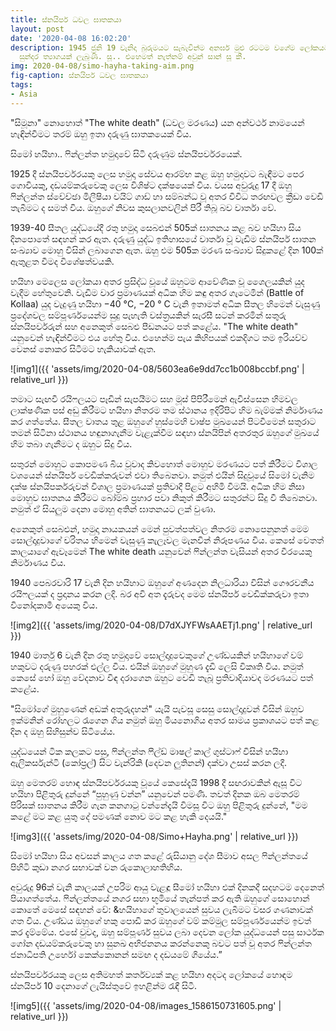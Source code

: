 ```yaml
---
title: ස්නයිපර් ධවල ඝාතකයා
layout: post
date: '2020-04-08 16:02:20'
description: 1945 ජුනි 19 වැනිදා බුරුමයට සැබැවින්ම අනර්ඝ මුළු රටටම වගේම ලෝකයටම වටිනා
  සුන්දර ත්‍යාගයක් ලැබුණි. සූ.. එහෙමත් නැත්නම් අවුන් සාන් සූ කී.
img: 2020-04-08/simo-hayha-taking-aim.png
fig-caption: ස්නයිපර් ධවල ඝාතකයා
tags:
- Asia
---
```


"සිමූනා" නොහොත් "The white death" (ධවල මරණය) යන අන්වර්ථ නාමයෙන් හැඳින්වීමට තරම් ඔහු ඉතා දරුණු ඝාතකයෙක් විය.

සිමෝ හයිහා.. ෆින්ලන්ත හමුදාවේ සිටි දරුණුම ස්නයිපර්වරයෙක්.

1925 දී ස්නයිපර්වරයකු ලෙස හමුදා සේවය ආරම්භ කළ ඔහු හමුදාවට බැඳීමට පෙර ගොවියකු, දඩයම්කරුවෙකු ලෙස විශිෂ්ට දක්ෂයෙක් විය. වයස අවුරුදු 17 දී ඔහු ෆින්ලන්ත ස්වේච්ඡා මිලීෂියා වයිට් ගාඩ් හා සම්බන්ධ වූ අතර විවිධ තරඟවල ක්‍රීඩා වෙඩි තැබීමට ද සමත් විය. ඔහුගේ නිවස කුසලානවලින් පිරී තිබූ බව වාර්තා වේ.

1939-40 සීතල යුද්ධයේදී රතු හමුදා සෙබළුන් 505ක් ඝාතනය කළ බව හයිහා සිය දිනපොතේ සඳහන් කර ඇත. දරුණු යුද්ධ ඉතිහාසයේ වාර්තා වූ වැඩිම ස්නයිපර් ඝාතන සංඛ්‍යාව මොහු විසින් ලබාගෙන ඇත. ඔහු එම 505ක මරණ සංඛ්‍යාව සිදුකළේ දින 100ක් ඇතුළත වීමද විශේෂත්වයකි.

හයිහා මෙලෙස ලෝකයා අතර ප්‍රසිද්ධ වූයේ ඔහුටම ආවේණික වූ ශෛලයකින් යුද වැදීම හේතුවෙනි. වැඩිම වාර ප්‍රමාණයක් අධික හිම කඳු අතර ගැටෙමින් (Battle of Kollaa) යුද වැදුණු හයිහා −40 °C, −20 ° C වැනි ඉතාමත් අධික සීතල හිමෙන් වැසුණු ප්‍රදේශවල සම්පූර්ණයෙන්ම සුදු පැහැති වස්ත්‍රයකින් සැරසී සටන් කරමින් සතුරු ස්නයිපර්වරුන් සහ අනෙකුත් සෙබළු පීඩනයට පත් කළේය. "The white death" යනුවෙන් හැඳින්වීමට එය හේතු විය. එහෙන්ම පැය කිහිපයක් එකදිගට තම ඉරියව්ව වෙනස් නොකර සිටීමට හැකියාවක් ඇත.

![img1]({{ 'assets/img/2020-04-08/5603ea6e9dd7cc1b008bccbf.png' | relative_url }})

තමාට සැඟවී රයිෆලයට පෑඩින් සැපයීමට සහ මූස් පිපිරීමෙන් ඇවිස්සෙන හිමවල ලාක්ෂණික පස් අඩු කිරීමට හයිහා නිතරම තම ස්ථානය ඉදිරිපිට හිම බැම්මක් නිර්මාණය කර ගත්තේය. සීතල වාතය තුළ ඔහුගේ හුස්මෙහි වාෂ්ප මුඛයෙන් පිටවීමෙන් සතුරාට තමන් සිටිනා ස්ථානය හඳුනාගැනීම වැළැක්වීම සඳහා ස්නයිපින් අතරතුර ඔහුගේ මුඛයේ හිම තබා ගැනීමට ද ඔහුට සිදු විය.

සතුරන් මොහුට කොපමණ බිය වූවාද කිවහොත් මොහුව මරණයට පත් කිරීමට විශාල වශයෙන් ස්නයිපර් වෙඩික්කරුවන් එවා තිබෙනවා. නමුත් එයින් සිදුවූයේ සිමෝ වැනිම දක්ෂ ස්නයිපර්කරුවන් විශාල ප්‍රමාණයක් ප්‍රතිවාදී පිළට අහිමි වීමයි. අධික හිම නිසා මොහුව ඝාතනය කිරීමට බෝම්බ ප්‍රහාර පවා නිකුත් කිරීමට සතුරන්ට සිදු වී තිබෙනවා. නමුත් ඒ සියලුම දෙනා මොහු අතින් ඝාතනයට ලක් වුණා.

අනෙකුත් සෙබළුන්, හමුදා නායකයන් මෙන් පුවත්පත්වල නිතරම නොපෙනුනත් මෙම සොල්දාදුවාගේ චරිතය හිමෙන් වැසුණු කැලෑවල මැනවින් නිරූපණය විය. කෙසේ වෙතත් කාලයාගේ ඇවෑමෙන් The white death යනුවෙන් ෆින්ලන්ත වැසියන් අතර වීරයෙකු නිර්මාණය විය.

1940 පෙබරවාරි 17 වැනි දින හයිහාට ඔහුගේ අණදෙන නිලධාරියා විසින් ගෞරවනීය රයිෆලයක් ද ප්‍රදානය කරන ලදි.
බර අවි අත දැරුවද මෙම ස්නයිපර් වෙඩික්කරුවා ඉතා විනෝදකාමී අයෙකු විය.

![img2]({{ 'assets/img/2020-04-08/D7dXJYFWsAAETj1.png' | relative_url }})

1940 මාර්තු 6 වැනි දින රතු හමුදාවේ සොල්දාදුවෙකුගේ උණ්ඩයකින් හයිහාගේ වම් හකුවට දරුණු පහරක් එල්ල විය. එයින් ඔහුගේ මුහුණ දැඩි ලෙසි විකෘති විය. නමුත් කෙසේ හෝ ඔහු වේදනාව විඳ දරාගෙන ⁣ඔහුට වෙඩි තැබූ ප්‍රතිවාදියාවද මරණය⁣ට පත් කළේය.

"සිමෝගේ මුහුණෙන් අඩක් අතුරුදහන්" යැයි පැවසූ සෙසු සොල්දාදුවන් විසින් ඔහුව ඉක්මනින් රෝහලට රැගෙන ගිය නමුත් ඔහු මියනොගිය අතර සාමය ප්‍රකාශයට පත් කළ දින ද ඔහු සිහිසුන්ව සිටියේය. 

යුද්ධයෙන් ටික කලකට පසු, ෆින්ලන්ත ෆීල්ඩ් මාෂල් කාල් ගුස්ටාෆ් විසින් හයිහා ඇලිකර්සැන්ටි (කෝප්‍රල්) සිට වැන්රිකි (දෙවන ලුතිනන්) දක්වා උසස් කරන ලදී.

ඔහු මෙතරම් හොඳ ස්නයිපර්වරයකු වූයේ කෙසේදැයි 1998 දී සඟරාවකින් ඇසූ විට හයිහා පිළිතුරු දුන්නේ “පුහුණු වන්න” යනුවෙන් පමණි.  තවත් දිනක ඔබ මෙතරම් පිරිසක් ඝාතනය කිරීම ගැන කනගාටු වන්නේදැයි විමසූ විට ඔහු පිළිතුරු දුන්නේ, "මම කළේ මට කළ යුතු දේ පමණක් නොව මට කළ හැකි දෙයයි."

![img3]({{ 'assets/img/2020-04-08/Simo+Hayha.png' | relative_url }})

සිමෝ හයිහා සිය අවසන් කාලය ගත කළේ රුසියානු දේශ සීමාව අසල ෆින්ලන්තයේ පිහිටි කුඩා නගර සභාවක් වන රුකොලාහතිහිය.

අවුරුදු 96ක් වැනි කාලයක් උපරිම ආයු වැළඳූ සීමෝ හයිහා එක් දිනකදී සදහටම දෙනෙත් පියාගත්තේය. ෆින්ලන්තයේ නගර සභා භූමියේ තැන්පත් කර ඇති ඔහුගේ සොහොන් කොතේ මෙසේ සඳහන් වේ: &හයිහාගේ තුවාලයෙන් සුවය ලැබීමට වසර ගණනාවක් ගත විය. උණ්ඩය ඔහුගේ හකු පොඩි කර ඔහුගේ වම් කම්මුල සම්පූර්ණයෙන්ම ඉවත් කර දැම්මේය. එසේ වුවද, ඔහු සම්පූර්ණ සුවය ලබා දෙවන ලෝක යුද්ධයෙන් පසු සාර්ථක ගෝන දඩයම්කරුවෙකු හා සුනඛ අභිජනනය කරන්නෙකු බවට පත් වූ අතර ෆින්ලන්ත ජනාධිපති උර්හෝ කෙක්කොනන් සමඟ ද දඩයමේ ගියේය.”

ස්නයිපර්වරයකු ලෙස අතිමහත් කර්තව්‍යක් කළ හයිහා අදටද ලෝකයේ හොඳම ස්නයිපර් 10 දෙනාගේ ලැයිස්තුවේ ඉහළින්ම රැඳී සිටී.

![img5]({{ 'assets/img/2020-04-08/images_1586150731605.png' | relative_url }})
